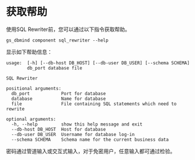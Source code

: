 # 获取帮助<a name="ZH-CN_TOPIC_0000001364496013"></a>

使用SQL Rewriter前，您可以通过以下指令获取帮助。

```
gs_dbmind component sql_rewriter --help
```

显示如下帮助信息：

```
usage:  [-h] [--db-host DB_HOST] [--db-user DB_USER] [--schema SCHEMA]
        db_port database file

SQL Rewriter

positional arguments:
  db_port            Port for database
  database           Name for database
  file               File containing SQL statements which need to rewrite

optional arguments:
  -h, --help         show this help message and exit
  --db-host DB_HOST  Host for database
  --db-user DB_USER  Username for database log-in
  --schema SCHEMA    Schema name for the current business data
```

密码通过管道输入或交互式输入，对于免密用户，任意输入都可通过检验。

